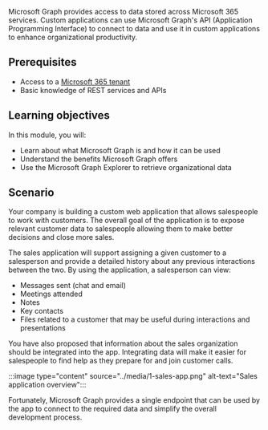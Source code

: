 Microsoft Graph provides access to data stored across Microsoft 365 services. Custom applications can use Microsoft Graph's API (Application Programming Interface) to connect to data and use it in custom applications to enhance organizational productivity. 

## Prerequisites

- Access to a [Microsoft 365 tenant](https://developer.microsoft.com/microsoft-365/dev-program/?WT.mc_id=m365-16105-cxa)
- Basic knowledge of REST services and APIs

## Learning objectives

In this module, you will: 

- Learn about what Microsoft Graph is and how it can be used
- Understand the benefits Microsoft Graph offers
- Use the Microsoft Graph Explorer to retrieve organizational data

## Scenario

Your company is building a custom web application that allows salespeople to work with customers. The overall goal of the application is to expose relevant customer data to salespeople allowing them to make better decisions and close more sales.   

The sales application will support assigning a given customer to a salesperson and provide a detailed history about any previous interactions between the two. By using the application, a salesperson can view: 

- Messages sent (chat and email)
- Meetings attended
- Notes
- Key contacts 
- Files related to a customer that may be useful during interactions and presentations 

You have also proposed that information about the sales organization should be integrated into the app. Integrating data will make it easier for salespeople to find help as they prepare for and join customer calls. 

:::image type="content" source="../media/1-sales-app.png" alt-text="Sales application overview":::

Fortunately, Microsoft Graph provides a single endpoint that can be used by the app to connect to the required data and simplify the overall development process. 